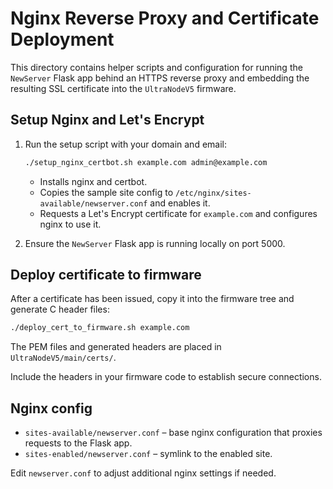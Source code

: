 # Nginx Reverse Proxy and Certificate Deployment

This directory contains helper scripts and configuration for running the `NewServer` Flask app behind an HTTPS reverse proxy and embedding the resulting SSL certificate into the `UltraNodeV5` firmware.

## Setup Nginx and Let's Encrypt

1. Run the setup script with your domain and email:
   ```bash
   ./setup_nginx_certbot.sh example.com admin@example.com
   ```
   - Installs nginx and certbot.
   - Copies the sample site config to `/etc/nginx/sites-available/newserver.conf` and enables it.
   - Requests a Let's Encrypt certificate for `example.com` and configures nginx to use it.

2. Ensure the `NewServer` Flask app is running locally on port 5000.

## Deploy certificate to firmware

After a certificate has been issued, copy it into the firmware tree and generate C header files:

```bash
./deploy_cert_to_firmware.sh example.com
```

The PEM files and generated headers are placed in `UltraNodeV5/main/certs/`.

Include the headers in your firmware code to establish secure connections.

## Nginx config

- `sites-available/newserver.conf` – base nginx configuration that proxies requests to the Flask app.
- `sites-enabled/newserver.conf` – symlink to the enabled site.

Edit `newserver.conf` to adjust additional nginx settings if needed.
